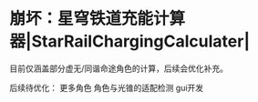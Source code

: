 # 崩坏：星穹铁道充能计算器|StarRailChargingCalculater|

目前仅涵盖部分虚无/同谐命途角色的计算，后续会优化补充。

后续待优化：
更多角色
角色与光锥的适配检测
gui开发
